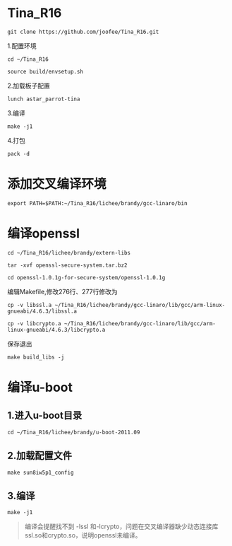 # Tina_R16
`git clone https://github.com/joofee/Tina_R16.git`

1.配置环境

`cd ~/Tina_R16`

`source build/envsetup.sh`

2.加载板子配置

`lunch astar_parrot-tina`

3.编译

`make -j1`

4.打包

`pack -d`

# 添加交叉编译环境
`export PATH=$PATH:~/Tina_R16/lichee/brandy/gcc-linaro/bin`
# 编译openssl
`cd ~/Tina_R16/lichee/brandy/extern-libs`

`tar -xvf openssl-secure-system.tar.bz2`

`cd openssl-1.0.1g-for-secure-system/openssl-1.0.1g`

编辑Makefile,修改276行、277行修改为

`cp -v libssl.a ~/Tina_R16/lichee/brandy/gcc-linaro/lib/gcc/arm-linux-gnueabi/4.6.3/libssl.a`

`cp -v libcrypto.a ~/Tina_R16/lichee/brandy/gcc-linaro/lib/gcc/arm-linux-gnueabi/4.6.3/libcrypto.a`

保存退出

`make build_libs -j`

# 编译u-boot
## 1.进入u-boot目录
`cd ~/Tina_R16/lichee/brandy/u-boot-2011.09`
## 2.加载配置文件
`make sun8iw5p1_config`
## 3.编译
`make -j1`

>编译会提醒找不到 -lssl 和-lcrypto，问题在交叉编译器缺少动态连接库ssl.so和crypto.so，说明openssl未编译。




